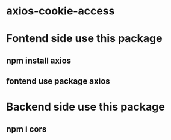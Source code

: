 # axios-cookie-access
# Fontend side use this package
## npm install axios
## fontend use package axios
# Backend side use this package 
## npm i cors
